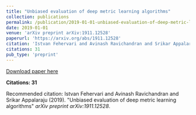 ```yaml
---
title: "Unbiased evaluation of deep metric learning algorithms"
collection: publications
permalink: /publication/2019-01-01-unbiased-evaluation-of-deep-metric-learning-algori
date: 2019-01-01
venue: 'arXiv preprint arXiv:1911.12528'
paperurl: 'https://arxiv.org/abs/1911.12528'
citation: 'Istvan Fehervari and Avinash Ravichandran and Srikar Appalaraju (2019). &quot;Unbiased evaluation of deep metric learning algorithms&quot; <i>arXiv preprint arXiv:1911.12528</i>.'
citations: 31
pub_type: 'preprint'
---
```


<a href='https://arxiv.org/abs/1911.12528'>Download paper here</a>

**Citations: 31**

Recommended citation: Istvan Fehervari and Avinash Ravichandran and Srikar Appalaraju (2019). "Unbiased evaluation of deep metric learning algorithms" <i>arXiv preprint arXiv:1911.12528</i>.